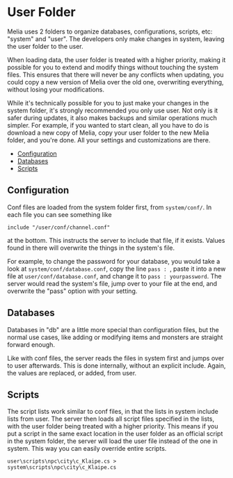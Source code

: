 User Folder
=============================================================================

Melia uses 2 folders to organize databases, configurations, scripts, etc:
"system" and "user". The developers only make changes in system, leaving
the user folder to the user.

When loading data, the user folder is treated with a higher priority,
making it possible for you to extend and modify things without touching
the system files. This ensures that there will never be any conflicts
when updating, you could copy a new version of Melia over the old one,
overwriting everything, without losing your modifications.

While it's technically possible for you to just make your changes in the
system folder, it's strongly recommended you only use user. Not only is
it safer during updates, it also makes backups and similar operations
much simpler. For example, if you wanted to start clean, all you have
to do is download a new copy of Melia, copy your user folder to the new
Melia folder, and you're done. All your settings and customizations are
there.

- [Configuration](#configuration)
- [Databases](#databases)
- [Scripts](#scripts)

## Configuration

Conf files are loaded from the system folder first, from `system/conf/`.
In each file you can see something like

```
include "/user/conf/channel.conf"
```
  
at the bottom. This instructs the server to include that file, if it exists.
Values found in there will overwrite the things in the system's file.

For example, to change the password for your database, you would take a look
at `system/conf/database.conf`, copy the line `pass : `, paste it into a new
file at `user/conf/database.conf`, and change it to `pass : yourpassword`.
The server would read the system's file, jump over to your file at the end,
and overwrite the "pass" option with your setting.

## Databases

Databases in "db" are a little more special than configuration files,
but the normal use cases, like adding or modifying items and monsters
are straight forward enough.

Like with conf files, the server reads the files in system first and
jumps over to user afterwards. This is done internally, without an
explicit include. Again, the values are replaced, or added, from user.

## Scripts

The script lists work similar to conf files, in that the lists in system
include lists from user. The server then loads all script files specified
in the lists, with the user folder being treated with a higher priority.
This means if you put a script in the same exact location in the user
folder as an official script in the system folder, the server will load
the user file instead of the one in system. This way you can easily
override entire scripts.

```text
user\scripts\npc\city\c_Klaipe.cs > system\scripts\npc\city\c_Klaipe.cs
```
